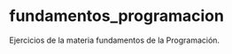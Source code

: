 fundamentos_programacion
========================

Ejercicios de la materia fundamentos de la Programación.
